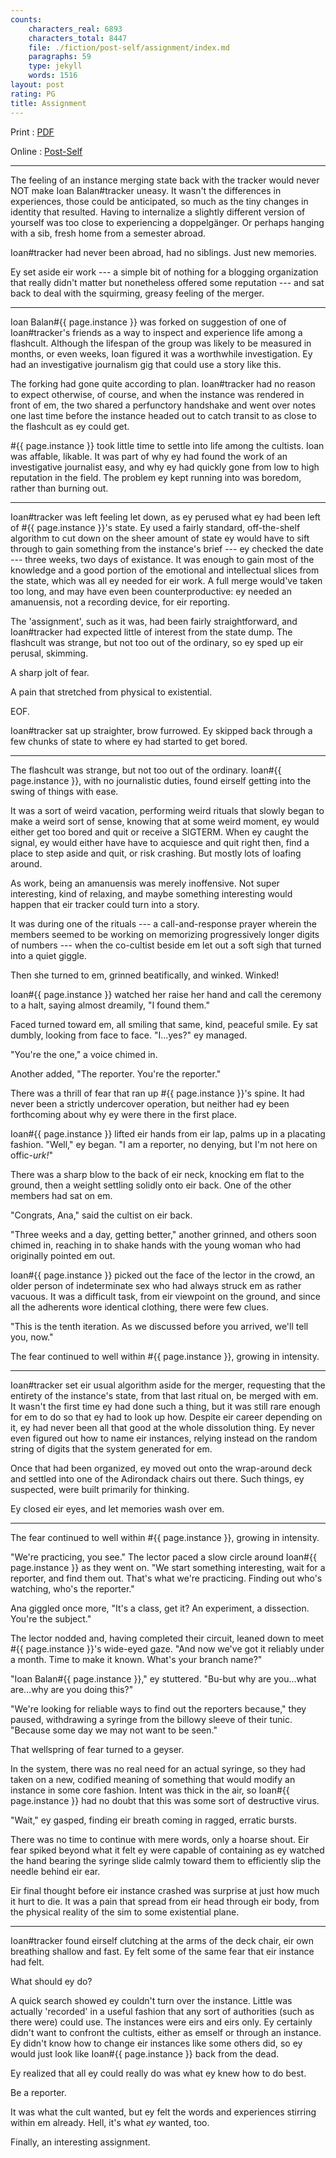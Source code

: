 ```yaml
---
counts:
    characters_real: 6893
    characters_total: 8447
    file: ./fiction/post-self/assignment/index.md
    paragraphs: 59
    type: jekyll
    words: 1516
layout: post
rating: PG
title: Assignment
---
```


Print
:   [PDF](assignment.pdf)

Online
:   [Post-Self](http://post-self.io/entry/assignment/)

-----

The feeling of an instance merging state back with the tracker would never NOT make Ioan Balan#tracker uneasy. It wasn't the differences in experiences, those could be anticipated, so much as the tiny changes in identity that resulted. Having to internalize a slightly different version of yourself was too close to experiencing a doppelg&auml;nger. Or perhaps hanging with a sib, fresh home from a semester abroad.

Ioan#tracker had never been abroad, had no siblings. Just new memories.

Ey set aside eir work --- a simple bit of nothing for a blogging organization that really didn't matter but nonetheless offered some reputation --- and sat back to deal with the squirming, greasy feeling of the merger.

-----

Ioan Balan#{{ page.instance }} was forked on suggestion of one of Ioan#tracker's friends as a way to inspect and experience life among a flashcult. Although the lifespan of the group was likely to be measured in months, or even weeks, Ioan figured it was a worthwhile investigation. Ey had an investigative journalism gig that could use a story like this.

The forking had gone quite according to plan. Ioan#tracker had no reason to expect otherwise, of course, and when the instance was rendered in front of em, the two shared a perfunctory handshake and went over notes one last time before the instance headed out to catch transit to as close to the flashcult as ey could get.

\#{{ page.instance }} took little time to settle into life among the cultists. Ioan was affable, likable. It was part of why ey had found the work of an investigative journalist easy, and why ey had quickly gone from low to high reputation in the field. The problem ey kept running into was boredom, rather than burning out.

-----

Ioan#tracker was left feeling let down, as ey perused what ey had been left of #{{ page.instance }}'s state. Ey used a fairly standard, off-the-shelf algorithm to cut down on the sheer amount of state ey would have to sift through to gain something from the instance's brief --- ey checked the date --- three weeks, two days of existance. It was enough to gain most of the knowledge and a good portion of the emotional and intellectual slices from the state, which was all ey needed for eir work. A full merge would've taken too long, and may have even been counterproductive: ey needed an amanuensis, not a recording device, for eir reporting.

The 'assignment', such as it was, had been fairly straightforward, and Ioan#tracker had expected little of interest from the state dump. The flashcult was strange, but not too out of the ordinary, so ey sped up eir perusal, skimming.

A sharp jolt of fear.

A pain that stretched from physical to existential.

EOF.

Ioan#tracker sat up straighter, brow furrowed. Ey skipped back through a few chunks of state to where ey had started to get bored.

-----

The flashcult was strange, but not too out of the ordinary. Ioan#{{ page.instance }}, with no journalistic duties, found eirself getting into the swing of things with ease.

It was a sort of weird vacation, performing weird rituals that slowly began to make a weird sort of sense, knowing that at some weird moment, ey would either get too bored and quit or receive a SIGTERM. When ey caught the signal, ey would either have have to acquiesce and quit right then, find a place to step aside and quit, or risk crashing. But mostly lots of loafing around.

As work, being an amanuensis was merely inoffensive. Not super interesting, kind of relaxing, and maybe something interesting would happen that eir tracker could turn into a story.

It was during one of the rituals --- a call-and-response prayer wherein the members seemed to be working on memorizing progressively longer digits of numbers --- when the co-cultist beside em let out a soft sigh that turned into a quiet giggle.

Then she turned to em, grinned beatifically, and winked.  Winked!

Ioan#{{ page.instance }} watched her raise her hand and call the ceremony to a halt, saying almost dreamily, "I found them."

Faced turned toward em, all smiling that same, kind, peaceful smile.  Ey sat dumbly, looking from face to face.  "I...yes?" ey managed.

"You're the one," a voice chimed in.

Another added, "The reporter. You're the reporter."

There was a thrill of fear that ran up #{{ page.instance }}'s spine. It had never been a strictly undercover operation, but neither had ey been forthcoming about why ey were there in the first place.

Ioan#{{ page.instance }} lifted eir hands from eir lap, palms up in a placating fashion. "Well," ey began. "I am a reporter, no denying, but I'm not here on offic-*urk!*"

There was a sharp blow to the back of eir neck, knocking em flat to the ground, then a weight settling solidly onto eir back. One of the other members had sat on em.

"Congrats, Ana," said the cultist on eir back.

"Three weeks and a day, getting better," another grinned, and others soon chimed in, reaching in to shake hands with the young woman who had originally pointed em out.

Ioan#{{ page.instance }} picked out the face of the lector in the crowd, an older person of indeterminate sex who had always struck em as rather vacuous. It was a difficult task, from eir viewpoint on the ground, and since all the adherents wore identical clothing, there were few clues.

"This is the tenth iteration. As we discussed before you arrived, we'll tell you, now."

The fear continued to well within #{{ page.instance }}, growing in intensity.

-----

Ioan#tracker set eir usual algorithm aside for the merger, requesting that the entirety of the instance's state, from that last ritual on, be merged with em. It wasn't the first time ey had done such a thing, but it was still rare enough for em to do so that ey had to look up how. Despite eir career depending on it, ey had never been all that good at the whole dissolution thing. Ey never even figured out how to name eir instances, relying instead on the random string of digits that the system generated for em.

Once that had been organized, ey moved out onto the wrap-around deck and settled into one of the Adirondack chairs out there. Such things, ey suspected, were built primarily for thinking.

Ey closed eir eyes, and let memories wash over em.

-----

The fear continued to well within #{{ page.instance }}, growing in intensity.

"We're practicing, you see." The lector paced a slow circle around Ioan#{{ page.instance }} as they went on. "We start something interesting, wait for a reporter, and find them out. That's what we're practicing. Finding out who's watching, who's the reporter."

Ana giggled once more, "It's a class, get it? An experiment, a dissection. You're the subject."

The lector nodded and, having completed their circuit, leaned down to meet #{{ page.instance }}'s wide-eyed gaze. "And now we've got it reliably under a month. Time to make it known. What's your branch name?"

"Ioan Balan#{{ page.instance }}," ey stuttered. "Bu-but why are you...what are...why are you doing this?"

"We're looking for reliable ways to find out the reporters because," they paused, withdrawing a syringe from the billowy sleeve of their tunic. "Because some day we may not want to be seen."

That wellspring of fear turned to a geyser.

In the system, there was no real need for an actual syringe, so they had taken on a new, codified meaning of something that would modify an instance in some core fashion. Intent was thick in the air, so Ioan#{{ page.instance }} had no doubt that this was some sort of destructive virus.

"Wait," ey gasped, finding eir breath coming in ragged, erratic bursts.

There was no time to continue with mere words, only a hoarse shout. Eir fear spiked beyond what it felt ey were capable of containing as ey watched the hand bearing the syringe slide calmly toward them to efficiently slip the needle behind eir ear.

Eir final thought before eir instance crashed was surprise at just how much it hurt to die. It was a pain that spread from eir head through eir body, from the physical reality of the sim to some existential plane.

-----

Ioan#tracker found eirself clutching at the arms of the deck chair, eir own breathing shallow and fast. Ey felt some of the same fear that eir instance had felt.

What should ey do?

A quick search showed ey couldn't turn over the instance. Little was actually 'recorded' in a useful fashion that any sort of authorities (such as there were) could use. The instances were eirs and eirs only. Ey certainly didn't want to confront the cultists, either as emself or through an instance. Ey didn't know how to change eir instances like some others did, so ey would just look like Ioan#{{ page.instance }} back from the dead.

Ey realized that all ey could really do was what ey knew how to do best.

Be a reporter.

It was what the cult wanted, but ey felt the words and experiences stirring within em already. Hell, it's what *ey* wanted, too.

Finally, an interesting assignment.
